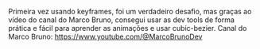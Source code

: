 Primeira vez usando keyframes, foi um verdadeiro desafio, mas graças ao vídeo do canal do Marco Bruno, consegui usar as dev tools de forma prática e fácil para aprender as animações e usar cubic-bezier.
Canal do Marco Bruno: https://www.youtube.com/@MarcoBrunoDev

